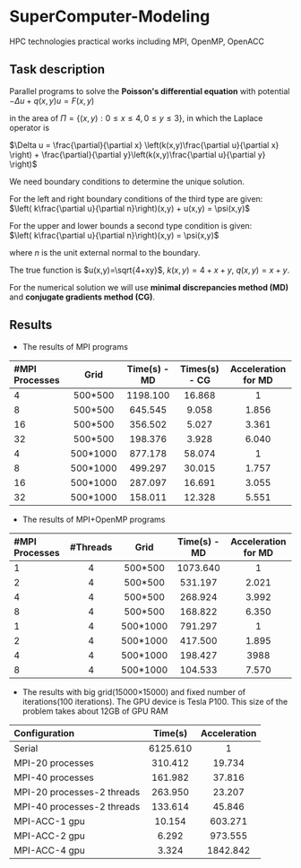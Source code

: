 # SuperComputer-Modeling
HPC technologies practical works including MPI, OpenMP, OpenACC

## Task description  
Parallel programs to solve the **Poisson's differential equation** with potential $-\Delta u + q(x,y)u = F(x,y)$  

in the area of $\Pi = \{(x,y): 0 \leqslant x \leqslant 4, 0 \leqslant y \leqslant 3\}$, in which the Laplace operator is  

$\Delta u = \frac{\partial}{\partial x} \left(k(x,y)\frac{\partial u}{\partial x} \right) + \frac{\partial}{\partial y}\left(k(x,y)\frac{\partial u}{\partial y} \right)$

We need boundary conditions to determine the unique solution.  

For the left and right boundary conditions of the third type are given:  
$\left( k\frac{\partial u}{\partial n}\right)(x,y) + u(x,y) = \psi(x,y)$  

For the upper and lower bounds a second type condition is given:  
$\left( k\frac{\partial u}{\partial n}\right)(x,y) = \psi(x,y)$  

where $n$ is the unit external normal to the boundary.

The true function is $u(x,y)=\sqrt{4+xy}$, $k(x,y) = 4 + x + y$, $q(x,y) = x + y$. 

For the numerical solution we will use **minimal discrepancies method (MD)** and **conjugate gradients method (CG)**.  

## Results

- The results of MPI programs

| #MPI Processes | Grid | Time(s) - MD | Times(s) - CG | Acceleration for MD|
| :-----| :----: | :----: | :----: | :----: |
| 4 | 500*500 | 1198.100 | 16.868 | 1 |
| 8 | 500*500 | 645.545 | 9.058 | 1.856 |
| 16 | 500*500 | 356.502 | 5.027 | 3.361 |
| 32 | 500*500 | 198.376 | 3.928 | 6.040 | 
| 4 | 500*1000 | 877.178 | 58.074 | 1 |
| 8 | 500*1000 | 499.297 | 30.015 | 1.757 |
| 16 | 500*1000 | 287.097 | 16.691 | 3.055 |
| 32 | 500*1000 | 158.011 | 12.328 | 5.551 |

- The results of MPI+OpenMP programs

| #MPI Processes | #Threads | Grid | Time(s) - MD | Acceleration for MD|
| :-----| :----: | :----: | :----: | :----: |
| 1 | 4 | 500*500 | 1073.640| 1 |
| 2 | 4 | 500*500 | 531.197 | 2.021 |
| 4 | 4 | 500*500 | 268.924  | 3.992 |
| 8 | 4 | 500*500 | 168.822 | 6.350 | 
| 1 | 4 | 500*1000 | 791.297  | 1 |
| 2 | 4 | 500*1000 | 417.500 | 1.895 |
| 4 | 4 | 500*1000 | 198.427  | 3988 |
| 8 | 4 | 500*1000 | 104.533  | 7.570 |

- The results with big grid(15000×15000) and fixed number of iterations(100 iterations). The GPU device is Tesla P100. This size of the problem takes about 12GB of GPU RAM

| Configuration | Time(s) | Acceleration |
| :-----| :----: | :----: |
| Serial | 6125.610 | 1 |
| MPI-20 processes | 310.412 | 19.734 |
| MPI-40 processes | 161.982 | 37.816 |
| MPI-20 processes-2 threads | 263.950 | 23.207 |
| MPI-40 processes-2 threads | 133.614 | 45.846 |
| MPI-ACC-1 gpu| 10.154 | 603.271 |
| MPI-ACC-2 gpu | 6.292 | 973.555 |
| MPI-ACC-4 gpu | 3.324 | 1842.842 |

